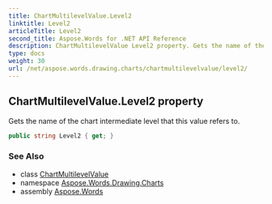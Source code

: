 ```yaml
---
title: ChartMultilevelValue.Level2
linktitle: Level2
articleTitle: Level2
second_title: Aspose.Words for .NET API Reference
description: ChartMultilevelValue Level2 property. Gets the name of the chart intermediate level that this value refers to in C#.
type: docs
weight: 30
url: /net/aspose.words.drawing.charts/chartmultilevelvalue/level2/
---
```

## ChartMultilevelValue.Level2 property

Gets the name of the chart intermediate level that this value refers to.

```csharp
public string Level2 { get; }
```

### See Also

* class [ChartMultilevelValue](../)
* namespace [Aspose.Words.Drawing.Charts](../../chartmultilevelvalue/)
* assembly [Aspose.Words](../../../)

